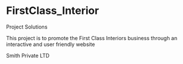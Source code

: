 # FirstClass_Interior
Project Solutions

This project is to promote the First Class Interiors business through an interactive and user friendly website

Smith Private LTD
